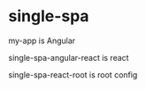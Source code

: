 # single-spa

my-app is Angular

single-spa-angular-react is react

single-spa-react-root is root config
